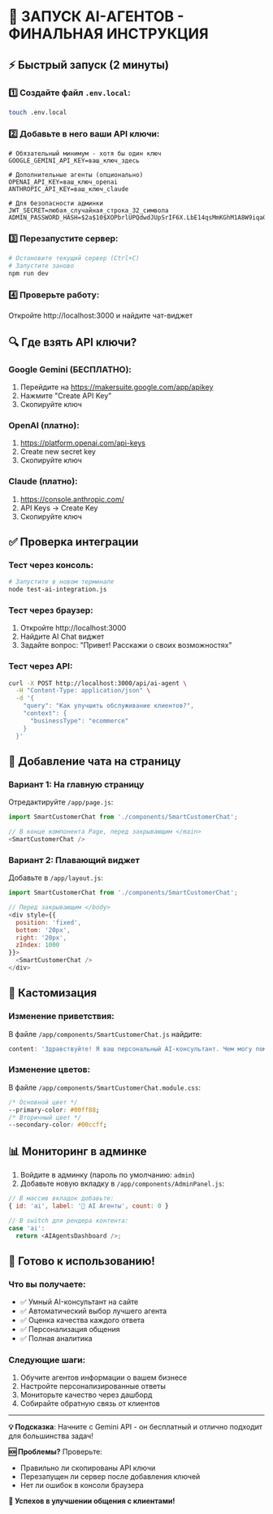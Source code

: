 # 🎯 ЗАПУСК AI-АГЕНТОВ - ФИНАЛЬНАЯ ИНСТРУКЦИЯ

## ⚡ Быстрый запуск (2 минуты)

### 1️⃣ Создайте файл `.env.local`:
```bash
touch .env.local
```

### 2️⃣ Добавьте в него ваши API ключи:
```env
# Обязательный минимум - хотя бы один ключ
GOOGLE_GEMINI_API_KEY=ваш_ключ_здесь

# Дополнительные агенты (опционально)
OPENAI_API_KEY=ваш_ключ_openai
ANTHROPIC_API_KEY=ваш_ключ_claude

# Для безопасности админки
JWT_SECRET=любая_случайная_строка_32_символа
ADMIN_PASSWORD_HASH=$2a$10$XOPbrlUPQdwdJUpSrIF6X.LbE14qsMmKGhM1A8W9iqaG3vv1BD7WC
```

### 3️⃣ Перезапустите сервер:
```bash
# Остановите текущий сервер (Ctrl+C)
# Запустите заново
npm run dev
```

### 4️⃣ Проверьте работу:
Откройте http://localhost:3000 и найдите чат-виджет

## 🔍 Где взять API ключи?

### Google Gemini (БЕСПЛАТНО):
1. Перейдите на https://makersuite.google.com/app/apikey
2. Нажмите "Create API Key"
3. Скопируйте ключ

### OpenAI (платно):
1. https://platform.openai.com/api-keys
2. Create new secret key
3. Скопируйте ключ

### Claude (платно):
1. https://console.anthropic.com/
2. API Keys → Create Key
3. Скопируйте ключ

## ✅ Проверка интеграции

### Тест через консоль:
```bash
# Запустите в новом терминале
node test-ai-integration.js
```

### Тест через браузер:
1. Откройте http://localhost:3000
2. Найдите AI Chat виджет
3. Задайте вопрос: "Привет! Расскажи о своих возможностях"

### Тест через API:
```bash
curl -X POST http://localhost:3000/api/ai-agent \
  -H "Content-Type: application/json" \
  -d '{
    "query": "Как улучшить обслуживание клиентов?",
    "context": {
      "businessType": "ecommerce"
    }
  }'
```

## 📱 Добавление чата на страницу

### Вариант 1: На главную страницу
Отредактируйте `/app/page.js`:
```javascript
import SmartCustomerChat from './components/SmartCustomerChat';

// В конце компонента Page, перед закрывающим </main>
<SmartCustomerChat />
```

### Вариант 2: Плавающий виджет
Добавьте в `/app/layout.js`:
```javascript
import SmartCustomerChat from './components/SmartCustomerChat';

// Перед закрывающим </body>
<div style={{
  position: 'fixed',
  bottom: '20px',
  right: '20px',
  zIndex: 1000
}}>
  <SmartCustomerChat />
</div>
```

## 🎨 Кастомизация

### Изменение приветствия:
В файле `/app/components/SmartCustomerChat.js` найдите:
```javascript
content: 'Здравствуйте! Я ваш персональный AI-консультант. Чем могу помочь?',
```

### Изменение цветов:
В файле `/app/components/SmartCustomerChat.module.css`:
```css
/* Основной цвет */
--primary-color: #00ff88;
/* Вторичный цвет */
--secondary-color: #00ccff;
```

## 📊 Мониторинг в админке

1. Войдите в админку (пароль по умолчанию: `admin`)
2. Добавьте новую вкладку в `/app/components/AdminPanel.js`:
```javascript
// В массив вкладок добавьте:
{ id: 'ai', label: '🤖 AI Агенты', count: 0 }

// В switch для рендера контента:
case 'ai':
  return <AIAgentsDashboard />;
```

## 🚀 Готово к использованию!

### Что вы получаете:
- ✅ Умный AI-консультант на сайте
- ✅ Автоматический выбор лучшего агента
- ✅ Оценка качества каждого ответа
- ✅ Персонализация общения
- ✅ Полная аналитика

### Следующие шаги:
1. Обучите агентов информации о вашем бизнесе
2. Настройте персонализированные ответы
3. Мониторьте качество через дашборд
4. Собирайте обратную связь от клиентов

---

**💡 Подсказка**: Начните с Gemini API - он бесплатный и отлично подходит для большинства задач!

**🆘 Проблемы?** Проверьте:
- Правильно ли скопированы API ключи
- Перезапущен ли сервер после добавления ключей
- Нет ли ошибок в консоли браузера

**🎉 Успехов в улучшении общения с клиентами!**
